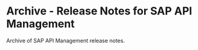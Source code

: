 <!-- loio6adb6cd437cc4caeab1ed570c6b97b1b -->

# Archive - Release Notes for SAP API Management

Archive of SAP API Management release notes.

